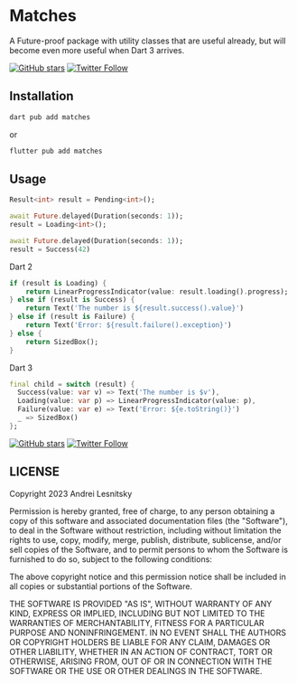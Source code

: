 # Matches

A Future-proof package with utility classes that are useful already,
but will become even more useful when Dart 3 arrives.

[![GitHub stars](https://img.shields.io/github/stars/lesnitsky/matches.svg?style=social)](https://github.com/lesnitsky/matches)
[![Twitter Follow](https://img.shields.io/twitter/follow/lesnitsky_dev.svg?label=Follow%20me&style=social)](https://twitter.com/intent/follow?user_id=2615671640)

## Installation

```sh
dart pub add matches
```

or

```sh
flutter pub add matches
```

## Usage

```dart
Result<int> result = Pending<int>();

await Future.delayed(Duration(seconds: 1));
result = Loading<int>();

await Future.delayed(Duration(seconds: 1));
result = Success(42)
```

Dart 2

```dart
if (result is Loading) {
    return LinearProgressIndicator(value: result.loading().progress);
} else if (result is Success) {
    return Text('The number is ${result.success().value}')
} else if (result is Failure) {
    return Text('Error: ${result.failure().exception}')
} else {
    return SizedBox();
}
```

Dart 3

```dart
final child = switch (result) {
  Success(value: var v) => Text('The number is $v'),
  Loading(value: var p) => LinearProgressIndicator(value: p),
  Failure(value: var e) => Text('Error: ${e.toString()}')
  _ => SizedBox()
};

```

[![GitHub stars](https://img.shields.io/github/stars/lesnitsky/matches.svg?style=social)](https://github.com/lesnitsky/matches)
[![Twitter Follow](https://img.shields.io/twitter/follow/lesnitsky_dev.svg?label=Follow%20me&style=social)](https://twitter.com/lesnitsky_dev)

## LICENSE

Copyright 2023 Andrei Lesnitsky

Permission is hereby granted, free of charge, to any person obtaining a copy of this software and associated documentation files (the "Software"), to deal in the Software without restriction, including without limitation the rights to use, copy, modify, merge, publish, distribute, sublicense, and/or sell copies of the Software, and to permit persons to whom the Software is furnished to do so, subject to the following conditions:

The above copyright notice and this permission notice shall be included in all copies or substantial portions of the Software.

THE SOFTWARE IS PROVIDED "AS IS", WITHOUT WARRANTY OF ANY KIND, EXPRESS OR IMPLIED, INCLUDING BUT NOT LIMITED TO THE WARRANTIES OF MERCHANTABILITY, FITNESS FOR A PARTICULAR PURPOSE AND NONINFRINGEMENT. IN NO EVENT SHALL THE AUTHORS OR COPYRIGHT HOLDERS BE LIABLE FOR ANY CLAIM, DAMAGES OR OTHER LIABILITY, WHETHER IN AN ACTION OF CONTRACT, TORT OR OTHERWISE, ARISING FROM, OUT OF OR IN CONNECTION WITH THE SOFTWARE OR THE USE OR OTHER DEALINGS IN THE SOFTWARE.
